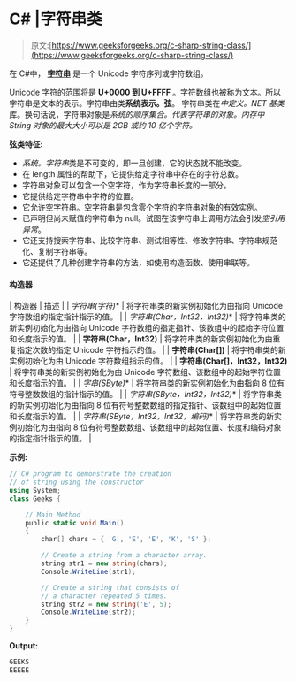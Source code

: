 # C# |字符串类

> 原文:[https://www.geeksforgeeks.org/c-sharp-string-class/](https://www.geeksforgeeks.org/c-sharp-string-class/)

在 C#中， **[字符串](https://www.geeksforgeeks.org/c-string/)** 是一个 Unicode 字符序列或字符数组。

Unicode 字符的范围将是 **U+0000 到 U+FFFF** 。字符数组也被称为文本。所以字符串是文本的表示。字符串由类**系统表示。弦**。
字符串类在*中定义。NET 基类*库。换句话说，字符串对象是*系统的顺序集合。代表字符串的对象。内存中 String 对象的最大大小可以是 *2GB 或约 10 亿个字符*。*

**弦类特征:**

*   *系统。字符串*类是不可变的，即一旦创建，它的状态就不能改变。
*   在 length 属性的帮助下，它提供给定字符串中存在的字符总数。
*   字符串对象可以包含一个空字符，作为字符串长度的一部分。
*   它提供给定字符串中字符的位置。
*   它允许空字符串。空字符串是包含零个字符的字符串对象的有效实例。
*   已声明但尚未赋值的字符串为 null。试图在该字符串上调用方法会引发*空引用异常*。
*   它还支持搜索字符串、比较字符串、测试相等性、修改字符串、字符串规范化、复制字符串等。
*   它还提供了几种创建字符串的方法，如使用构造函数、使用串联等。

#### 构造器

| 构造器 | 描述 |
| **字符串(字符*)** | 将字符串类的新实例初始化为由指向 Unicode 字符数组的指定指针指示的值。 |
| **字符串(Char*，Int32，Int32)** | 将字符串类的新实例初始化为由指向 Unicode 字符数组的指定指针、该数组中的起始字符位置和长度指示的值。 |
| **字符串(Char，Int32)** | 将字符串类的新实例初始化为由重复指定次数的指定 Unicode 字符指示的值。 |
| **字符串(Char[])** | 将字符串类的新实例初始化为由 Unicode 字符数组指示的值。 |
| **字符串(Char[]，Int32，Int32)** | 将字符串类的新实例初始化为由 Unicode 字符数组、该数组中的起始字符位置和长度指示的值。 |
| **字串(SByte*)** | 将字符串类的新实例初始化为由指向 8 位有符号整数数组的指针指示的值。 |
| **字符串(SByte*，Int32，Int32)** | 将字符串类的新实例初始化为由指向 8 位有符号整数数组的指定指针、该数组中的起始位置和长度指示的值。 |
| **字符串(SByte*，Int32，Int32，编码)** | 将字符串类的新实例初始化为由指向 8 位有符号整数数组、该数组中的起始位置、长度和编码对象的指定指针指示的值。 |

**示例:**

```cs
// C# program to demonstrate the creation
// of string using the constructor
using System;
class Geeks {

    // Main Method
    public static void Main()
    {
        char[] chars = { 'G', 'E', 'E', 'K', 'S' };

        // Create a string from a character array.
        string str1 = new string(chars);
        Console.WriteLine(str1);

        // Create a string that consists of
        // a character repeated 5 times.
        string str2 = new string('E', 5);
        Console.WriteLine(str2);
    }
}
```

**Output:**

```cs
GEEKS
EEEEE

```
